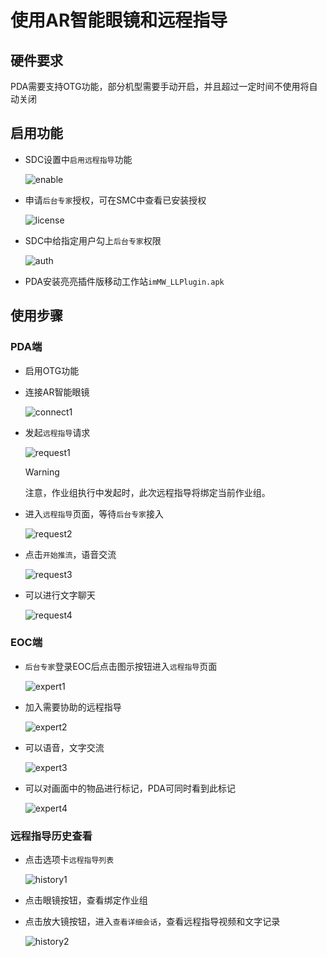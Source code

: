 # 使用AR智能眼镜和远程指导

## 硬件要求
PDA需要支持OTG功能，部分机型需要手动开启，并且超过一定时间不使用将自动关闭
## 启用功能
* SDC设置中`启用远程指导`功能

    ![enable](./images/远程指导1.png)
* 申请`后台专家`授权，可在SMC中查看已安装授权

    ![license](./images/远程指导2.png)
* SDC中给指定用户勾上`后台专家`权限

    ![auth](./images/远程指导3.png)
* PDA安装亮亮插件版移动工作站`imMW_LLPlugin.apk`

## 使用步骤
### PDA端
* 启用OTG功能
* 连接AR智能眼镜

    ![connect1](./images/远程指导4.png)
* 发起`远程指导`请求

    ![request1](./images/远程指导5.png)
    > [!warning] 
    > 注意，作业组执行中发起时，此次远程指导将绑定当前作业组。
* 进入`远程指导`页面，等待`后台专家`接入

    ![request2](./images/远程指导6.jpg)
* 点击`开始推流`，语音交流

    ![request3](./images/远程指导7.jpg)
* 可以进行文字聊天

    ![request4](./images/远程指导8.jpg)

### EOC端
* `后台专家`登录EOC后点击图示按钮进入`远程指导`页面

    ![expert1](./images/远程指导9.png)
* 加入需要协助的远程指导

    ![expert2](./images/远程指导10.png)
* 可以语音，文字交流

    ![expert3](./images/远程指导11.png)
* 可以对画面中的物品进行标记，PDA可同时看到此标记

    ![expert4](./images/远程指导12.png)

### 远程指导历史查看
* 点击选项卡`远程指导列表`

    ![history1](./images/远程指导13.png)
* 点击眼镜按钮，查看绑定作业组
* 点击放大镜按钮，进入`查看详细会话`，查看远程指导视频和文字记录

    ![history2](./images/远程指导14.png)
